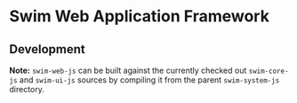 # Swim Web Application Framework

## Development

**Note:**
`swim-web-js` can be built against the currently checked out `swim-core-js` and
`swim-ui-js` sources by compiling it from the parent `swim-system-js` directory.

